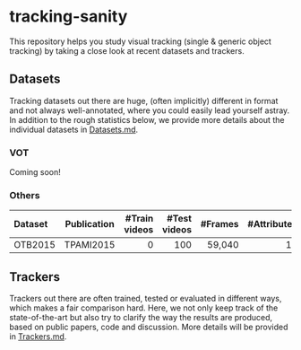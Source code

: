 # tracking-sanity
This repository helps you study visual tracking (single & generic object tracking) by taking a close look at recent datasets and trackers.

## Datasets
Tracking datasets out there are huge, (often implicitly) different in format and not always well-annotated, where you could easily lead yourself astray. In addition to the rough statistics below, we provide more details about the individual datasets in [Datasets.md](Datasets.md).
### VOT
Coming soon!
### Others
| Dataset         | Publication | #Train <br> videos | #Test <br> videos |    #Frames | #Attributes | Size <br> (GB) | Link |
| :-------------- | :---------: | -----------------: | ----------------: | ---------: | ----------: | -------------: | :--- |
| OTB2015         |  TPAMI2015  |                  0 |               100 |     59,040 |          11 |            2.7 | [:globe_with_meridians:](http://cvlab.hanyang.ac.kr/tracker_benchmark/datasets.html)       [:memo:](https://faculty.ucmerced.edu/mhyang/papers/pami15_tracking_benchmark.pdf) |

## Trackers
Trackers out there are often trained, tested or evaluated in different ways, which makes a fair comparison hard. Here, we not only keep track of the state-of-the-art but also try to clarify the way the results are produced, based on public papers, code and discussion. More details will be provided in [Trackers.md](Trackers.md).
